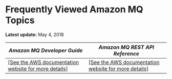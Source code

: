 # Frequently Viewed Amazon MQ Topics<a name="amazon-mq-newly-added-most-frequently-viewed-topics"></a>

**Latest update:** May 4, 2018


| *Amazon MQ Developer Guide* | *Amazon MQ REST API Reference* | 
| --- | --- | 
|  [\[See the AWS documentation website for more details\]](http://docs.aws.amazon.com/amazon-mq/latest/developer-guide/amazon-mq-newly-added-most-frequently-viewed-topics.html)  |  [\[See the AWS documentation website for more details\]](http://docs.aws.amazon.com/amazon-mq/latest/developer-guide/amazon-mq-newly-added-most-frequently-viewed-topics.html)  | 